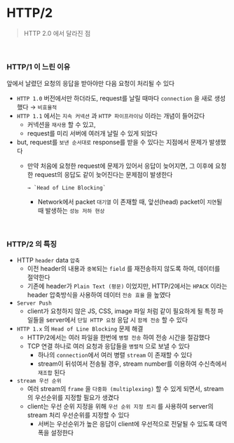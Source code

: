 # HTTP/2

> HTTP 2.0 에서 달라진 점
>

<br>

### HTTP/1 이 느린 이유

앞에서 날렸던 요청의 응답을 받아야만 다음 요청이 처리될 수 있다

>
>
- `HTTP 1.0` 버전에서만 하더라도, request를 날릴 때마다 `connection` 을 새로 생성했다 → `비효율적`
- `HTTP 1.1` 에서는 `지속 커넥션` 과 `HTTP 파이프라이닝` 이라는 개념이 들어갔다
  - 커넥션을 `재사용` 할 수 있고,
  - request를 미리 서버에 여러개 날릴 수 있게 되었다
- but, request를 `보낸 순서대로` response를 받을 수 있다는 지점에서 문제가 발생했다
  - 만약 처음에 요청한 request에 문제가 있어서 응답이 늦어지면, 그 이후에 요청한 request의 응답도 같이 늦어진다는 문제점이 발생한다

        → `Head of Line Blocking`

    - Network에서 packet `대기열` 이 존재할 때, 앞선(head) packet이 `지연`될 때 발생하는 `성능 저하 현상`

<br>

### HTTP/2 의 특징

- HTTP `header` data `압축`
  - 이전 header의 내용과 `중복`되는 `field` 를 재전송하지 않도록 하여, 데이터를 절약한다
  - 기존에 header가 `Plain Text (평문)` 이었지만, HTTP/2에서는 `HPACK` 이라는 header 압축방식을 사용하여 데이터 `전송 효율` 을 높였다
- `Server Push`
  - client가 요청하지 않은 JS, CSS, image 파일 처럼 같이 필요하게 될 특정 파일들을 server에서 `단일 HTTP 요청`  응답 시 `함께 전송` 할 수 있다
- `HTTP 1.x` 의 `Head of Line Blocking` 문제 해결
  - HTTP/2에서는 여러 파일을 한번에 `병렬 전송` 하여 전송 시간을 절감했다
  - TCP 연결 하나로 여러 요청과 응답들을 `병렬적` 으로 보낼 수 있다
    - 하나의 `connection`에서 여러 병렬 `stream` 이 존재할 수 있다
    - stream이 뒤섞여서 전송될 경우, stream number를 이용하여 수신측에서 `재조합` 된다
- `stream 우선 순위`
  - 여러 stream의 `frame` 을 `다중화 (multiplexing)` 할 수 있게 되면서, stream의 우선순위를 지정할 필요가 생겼다
  - client는 우선 순위 지정을 위해 `우선 순위 지정 트리` 를 사용하여 server의 stream 처리 우선순위를 지정할 수 있다
    - 서버는 우선순위가 높은 응답이 client에 우선적으로 전달될 수 있도록 대역폭을 설정한다
